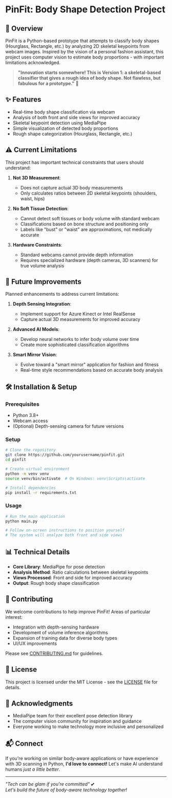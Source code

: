 # PinFit: Body Shape Detection Project

## 🌟 Overview
PinFit is a Python-based prototype that attempts to classify body shapes (Hourglass, Rectangle, etc.) by analyzing 2D skeletal keypoints from webcam images. Inspired by the vision of a personal fashion assistant, this project uses computer vision to estimate body proportions - with important limitations acknowledged.

> **"Innovation starts somewhere! This is Version 1: a skeletal-based classifier that gives a rough idea of body shape. Not flawless, but fabulous for a prototype."** 💅

## ✨ Features
- Real-time body shape classification via webcam
- Analysis of both front and side views for improved accuracy
- Skeletal keypoint detection using MediaPipe
- Simple visualization of detected body proportions
- Rough shape categorization (Hourglass, Rectangle, etc.)

## ⚠️ Current Limitations
This project has important technical constraints that users should understand:

1. **Not 3D Measurement**: 
   - Does not capture actual 3D body measurements
   - Only calculates ratios between 2D skeletal keypoints (shoulders, waist, hips)

2. **No Soft Tissue Detection**:
   - Cannot detect soft tissues or body volume with standard webcam
   - Classifications based on bone structure and positioning only
   - Labels like "bust" or "waist" are approximations, not medically accurate

3. **Hardware Constraints**:
   - Standard webcams cannot provide depth information
   - Requires specialized hardware (depth cameras, 3D scanners) for true volume analysis

## 🚀 Future Improvements
Planned enhancements to address current limitations:

1. **Depth Sensing Integration**:
   - Implement support for Azure Kinect or Intel RealSense
   - Capture actual 3D measurements for improved accuracy

2. **Advanced AI Models**:
   - Develop neural networks to infer body volume over time
   - Create more sophisticated classification algorithms

3. **Smart Mirror Vision**:
   - Evolve toward a "smart mirror" application for fashion and fitness
   - Real-time style recommendations based on accurate body analysis

## 🛠️ Installation & Setup

### Prerequisites
- Python 3.8+
- Webcam access
- (Optional) Depth-sensing camera for future versions

### Setup
```bash
# Clone the repository
git clone https://github.com/yourusername/pinfit.git
cd pinfit

# Create virtual environment
python -m venv venv
source venv/bin/activate  # On Windows: venv\Scripts\activate

# Install dependencies
pip install -r requirements.txt
```

### Usage
```bash
# Run the main application
python main.py

# Follow on-screen instructions to position yourself
# The system will analyze both front and side views
```

## 📊 Technical Details
- **Core Library**: MediaPipe for pose detection
- **Analysis Method**: Ratio calculations between skeletal keypoints
- **Views Processed**: Front and side for improved accuracy
- **Output**: Rough body shape classification

## 🤝 Contributing
We welcome contributions to help improve PinFit! Areas of particular interest:
- Integration with depth-sensing hardware
- Development of volume inference algorithms
- Expansion of training data for diverse body types
- UI/UX improvements

Please see [CONTRIBUTING.md](CONTRIBUTING.md) for guidelines.

## 📝 License
This project is licensed under the MIT License - see the [LICENSE](LICENSE) file for details.

## 🙏 Acknowledgments
- MediaPipe team for their excellent pose detection library
- The computer vision community for inspiration and guidance
- Everyone working to make technology more inclusive and personalized

## 📬 Connect
If you're working on similar body-aware applications or have experience with 3D scanning in Python, **I'd love to connect!** Let's make AI understand humans *just a little better*.


---

*"Tech can be glam if you're committed" 💕*  
*Let's build the future of body-aware technology together!*
